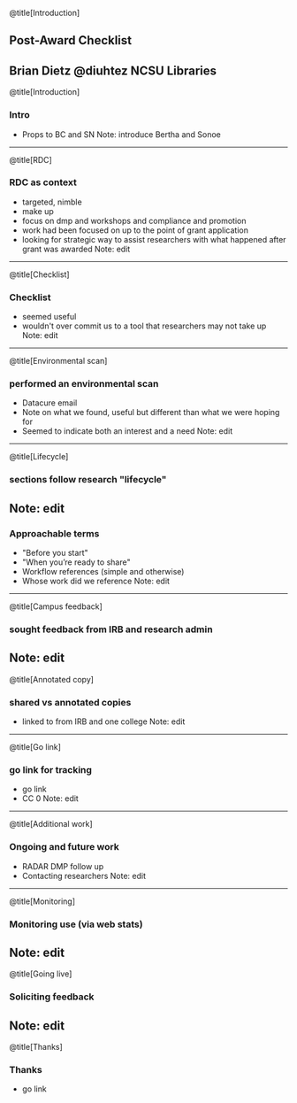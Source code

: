 @title[Introduction]
## Post-Award Checklist
Brian Dietz @diuhtez
NCSU Libraries
---
@title[Introduction]
### Intro
- Props to BC and SN
Note: introduce Bertha and Sonoe
---
@title[RDC]
### RDC as context
- targeted, nimble
- make up
- focus on dmp and workshops and compliance and promotion
- work had been focused on up to the point of grant application
- looking for strategic way to assist researchers with what happened after grant was awarded
Note: edit
---
@title[Checklist]
### Checklist
- seemed useful
- wouldn't over commit us to a tool that researchers may not take up
Note: edit
---
@title[Environmental scan]
### performed an environmental scan
- Datacure email
- Note on what we found, useful but different than what we were hoping for
- Seemed to indicate both an interest and a need
Note: edit
---
@title[Lifecycle]
### sections follow research "lifecycle"
Note: edit
---
### Approachable terms
- "Before you start"
- "When you’re ready to share"
- Workflow references (simple and otherwise)
- Whose work did we reference
Note: edit
---
@title[Campus feedback]
### sought feedback from IRB and research admin
Note: edit
---
@title[Annotated copy]
### shared vs annotated copies
- linked to from IRB and one college
Note: edit
---
@title[Go link]
### go link for tracking
- go link
- CC 0
Note: edit
---
@title[Additional work]
### Ongoing and future work
- RADAR DMP follow up
- Contacting researchers
Note: edit
---
@title[Monitoring]
### Monitoring use (via web stats)
Note: edit
---
@title[Going live]
### Soliciting feedback
Note: edit
---
@title[Thanks]
### Thanks
- go link
